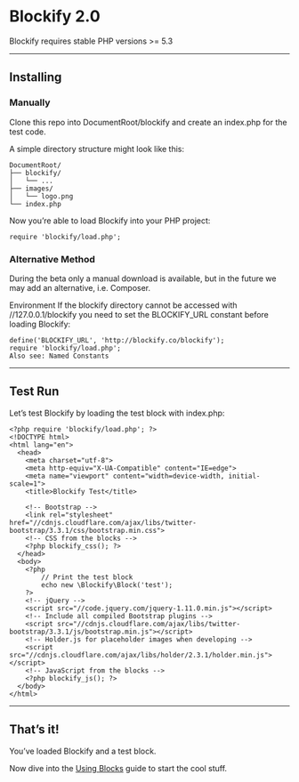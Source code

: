# Blockify 2.0

Blockify requires stable PHP versions >= 5.3

---

## Installing
### Manually

Clone this repo into DocumentRoot/blockify and create an index.php for the test code.

A simple directory structure might look like this:
```
DocumentRoot/
├── blockify/
│   └── ...
├── images/
│   └── logo.png
└── index.php
```
Now you’re able to load Blockify into your PHP project:

```
require 'blockify/load.php';
```
### Alternative Method

During the beta only a manual download is available, but in the future we may add an alternative, i.e. Composer.

Environment
If the blockify directory cannot be accessed with //127.0.0.1/blockify you need to set the BLOCKIFY_URL constant before loading Blockify:

```
define('BLOCKIFY_URL', 'http://blockify.co/blockify');
require 'blockify/load.php';
Also see: Named Constants
```

---

## Test Run
Let’s test Blockify by loading the test block with index.php:

```
<?php require 'blockify/load.php'; ?>
<!DOCTYPE html>
<html lang="en">
  <head>
    <meta charset="utf-8">
    <meta http-equiv="X-UA-Compatible" content="IE=edge">
    <meta name="viewport" content="width=device-width, initial-scale=1">
    <title>Blockify Test</title>

    <!-- Bootstrap -->
    <link rel="stylesheet" href="//cdnjs.cloudflare.com/ajax/libs/twitter-bootstrap/3.3.1/css/bootstrap.min.css">
    <!-- CSS from the blocks -->
    <?php blockify_css(); ?>
  </head>
  <body>
    <?php
        // Print the test block
        echo new \Blockify\Block('test');
    ?>
    <!-- jQuery -->
    <script src="//code.jquery.com/jquery-1.11.0.min.js"></script>
    <!-- Include all compiled Bootstrap plugins -->
    <script src="//cdnjs.cloudflare.com/ajax/libs/twitter-bootstrap/3.3.1/js/bootstrap.min.js"></script>
    <!-- Holder.js for placeholder images when developing -->
    <script src="//cdnjs.cloudflare.com/ajax/libs/holder/2.3.1/holder.min.js"></script>
    <!-- JavaScript from the blocks -->
    <?php blockify_js(); ?>
  </body>
</html>
```

---

## That’s it!
You’ve loaded Blockify and a test block.

Now dive into the [Using Blocks](http://blockify.co/docs) guide to start the cool stuff.
